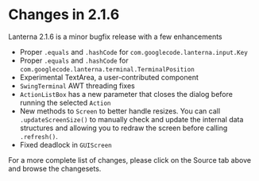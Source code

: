 # Changes in 2.1.6 #
Lanterna 2.1.6 is a minor bugfix release with a few enhancements
  * Proper `.equals` and `.hashCode` for `com.googlecode.lanterna.input.Key`
  * Proper `.equals` and `.hashCode` for `com.googlecode.lanterna.terminal.TerminalPosition`
  * Experimental TextArea, a user-contributed component
  * `SwingTerminal` AWT threading fixes
  * `ActionListBox` has a new parameter that closes the dialog before running the selected `Action`
  * New methods to `Screen` to better handle resizes. You can call `.updateScreenSize()` to manually check and update the internal data structures and allowing you to redraw the screen before calling `.refresh()`.
  * Fixed deadlock in `GUIScreen`

For a more complete list of changes, please click on the Source tab above and browse the changesets.